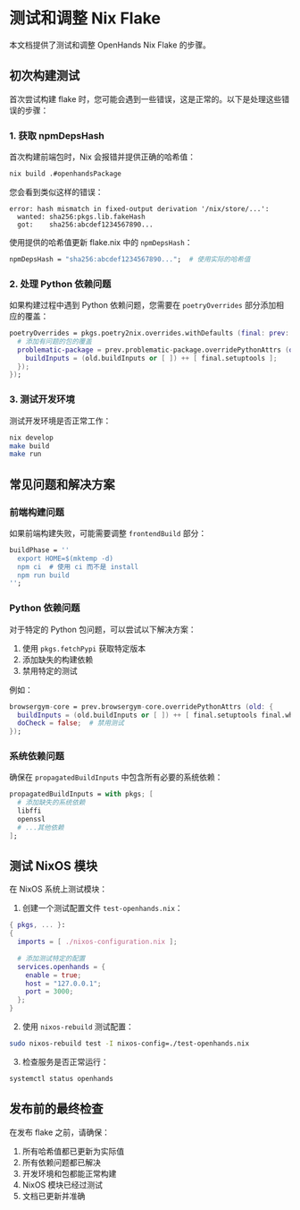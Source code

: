 # 测试和调整 Nix Flake

本文档提供了测试和调整 OpenHands Nix Flake 的步骤。

## 初次构建测试

首次尝试构建 flake 时，您可能会遇到一些错误，这是正常的。以下是处理这些错误的步骤：

### 1. 获取 npmDepsHash

首次构建前端包时，Nix 会报错并提供正确的哈希值：

```bash
nix build .#openhandsPackage
```

您会看到类似这样的错误：

```
error: hash mismatch in fixed-output derivation '/nix/store/...':
  wanted: sha256:pkgs.lib.fakeHash
  got:    sha256:abcdef1234567890...
```

使用提供的哈希值更新 flake.nix 中的 `npmDepsHash`：

```nix
npmDepsHash = "sha256:abcdef1234567890...";  # 使用实际的哈希值
```

### 2. 处理 Python 依赖问题

如果构建过程中遇到 Python 依赖问题，您需要在 `poetryOverrides` 部分添加相应的覆盖：

```nix
poetryOverrides = pkgs.poetry2nix.overrides.withDefaults (final: prev: {
  # 添加有问题的包的覆盖
  problematic-package = prev.problematic-package.overridePythonAttrs (old: {
    buildInputs = (old.buildInputs or [ ]) ++ [ final.setuptools ];
  });
});
```

### 3. 测试开发环境

测试开发环境是否正常工作：

```bash
nix develop
make build
make run
```

## 常见问题和解决方案

### 前端构建问题

如果前端构建失败，可能需要调整 `frontendBuild` 部分：

```nix
buildPhase = ''
  export HOME=$(mktemp -d)
  npm ci  # 使用 ci 而不是 install
  npm run build
'';
```

### Python 依赖问题

对于特定的 Python 包问题，可以尝试以下解决方案：

1. 使用 `pkgs.fetchPypi` 获取特定版本
2. 添加缺失的构建依赖
3. 禁用特定的测试

例如：

```nix
browsergym-core = prev.browsergym-core.overridePythonAttrs (old: {
  buildInputs = (old.buildInputs or [ ]) ++ [ final.setuptools final.wheel ];
  doCheck = false;  # 禁用测试
});
```

### 系统依赖问题

确保在 `propagatedBuildInputs` 中包含所有必要的系统依赖：

```nix
propagatedBuildInputs = with pkgs; [
  # 添加缺失的系统依赖
  libffi
  openssl
  # ...其他依赖
];
```

## 测试 NixOS 模块

在 NixOS 系统上测试模块：

1. 创建一个测试配置文件 `test-openhands.nix`：

```nix
{ pkgs, ... }:
{
  imports = [ ./nixos-configuration.nix ];
  
  # 添加测试特定的配置
  services.openhands = {
    enable = true;
    host = "127.0.0.1";
    port = 3000;
  };
}
```

2. 使用 `nixos-rebuild` 测试配置：

```bash
sudo nixos-rebuild test -I nixos-config=./test-openhands.nix
```

3. 检查服务是否正常运行：

```bash
systemctl status openhands
```

## 发布前的最终检查

在发布 flake 之前，请确保：

1. 所有哈希值都已更新为实际值
2. 所有依赖问题都已解决
3. 开发环境和包都能正常构建
4. NixOS 模块已经过测试
5. 文档已更新并准确